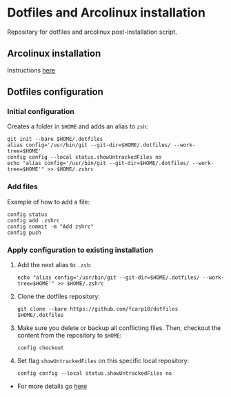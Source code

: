 # Dotfiles and Arcolinux installation

Repository for dotfiles and arcolinux post-installation script.

## Arcolinux installation

Instructions [here](https://github.com/fcarp10/dotfiles/blob/master/.arcolinux-install/README.md)  

## Dotfiles configuration 

### Initial configuration
Creates a folder in `$HOME` and adds an alias to `zsh`:
```
git init --bare $HOME/.dotfiles
alias config='/usr/bin/git --git-dir=$HOME/.dotfiles/ --work-tree=$HOME'
config config --local status.showUntrackedFiles no
echo "alias config='/usr/bin/git --git-dir=$HOME/.dotfiles/ --work-tree=$HOME'" >> $HOME/.zshrc
```

### Add files

Example of how to add a file:
```
config status
config add .zshrc
config commit -m "Add zshrc"
config push
```

### Apply configuration to existing installation

1. Add the next alias to `.zsh`:
    ```
    echo "alias config='/usr/bin/git --git-dir=$HOME/.dotfiles/ --work-tree=$HOME'" >> $HOME/.zshrc
    ```
2. Clone the dotfiles repository:
    ```
    git clone --bare https://github.com/fcarp10/dotfiles $HOME/.dotfiles
    ```
3. Make sure you delete or backup all conflicting files. Then, checkout the content from the repository to `$HOME`:
    ```
    config checkout
    ```
4. Set flag `showUntrackedFiles` on this specific local repository:
    ```
    config config --local status.showUntrackedFiles no
    ```
    
- For more details go [here](https://www.atlassian.com/git/tutorials/dotfiles)
